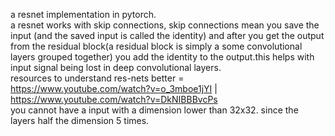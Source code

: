 a resnet implementation in pytorch.\
a resnet works with skip connections, skip connections mean you save the input (and the saved input is called the identity) and after you get the output from the residual block(a residual block is simply a some convolutional layers grouped together) you add the identity to the output.this helps with input signal being lost in deep convolutional layers.\
resources to understand res-nets better = https://www.youtube.com/watch?v=o_3mboe1jYI | https://www.youtube.com/watch?v=DkNIBBBvcPs \
you cannot have a input with a dimension lower than 32x32. since the layers half the dimension 5 times.
